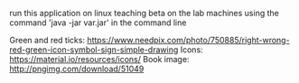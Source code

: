 run this application on linux teaching beta on the lab machines
using the command 'java -jar var.jar' in the command line

Green and red ticks: https://www.needpix.com/photo/750885/right-wrong-red-green-icon-symbol-sign-simple-drawing
Icons: https://material.io/resources/icons/
Book image: http://pngimg.com/download/51049

